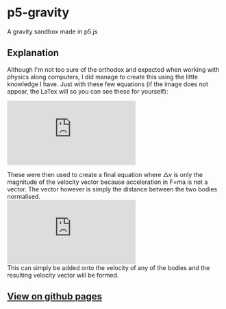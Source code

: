 # p5-gravity
A gravity sandbox made in p5.js

## Explanation
Although I'm not too sure of the orthodox and expected when working with physics along computers, I did manage to create this using the little knowledge I have. Just with these few equations (if the image does not appear, the LaTex will so you can see these for yourself):

![$ F = ma $](https://latex.codecogs.com/png.latex?F%20%3D%20ma)\
![$ F = G\frac{m_xm_y}{r} $](https://latex.codecogs.com/png.latex?F%20%3D%20G%5Cfrac%7Bm_xm_y%7D%7Br%7D)\
![$ a = \frac{\Delta v}{\Delta t} $](https://latex.codecogs.com/png.latex?a%20%3D%20%5Cfrac%7B%5CDelta%20v%7D%7B%5CDelta%20t%7D)

These were then used to create a final equation where △v is only the magnitude of the velocity vector because acceleration in F=ma is not a vector. The vector however is simply the distance between the two bodies normalised.\
![$\Delta V_x=\left[\Delta t\frac{G\frac{m_xm_y}{r}}{m_x}\right]\hat r$](https://latex.codecogs.com/png.latex?%5CDelta%20V_x%3D%5Cleft%5B%5CDelta%20t%5Cfrac%7BG%5Cfrac%7Bm_xm_y%7D%7Br%7D%7D%7Bm_x%7D%5Cright%5D%5Chat%20r)\
This can simply be added onto the velocity of any of the bodies and the resulting velocity vector will be formed.

## [View on github pages](https://kingpepsalt.github.io/p5-gravity/gravity/)


